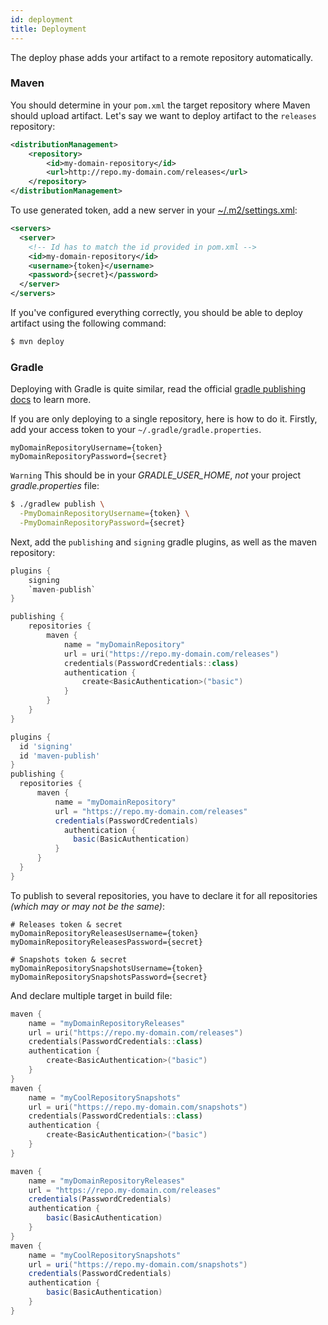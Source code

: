 ```yaml
---
id: deployment
title: Deployment
---
```


The deploy phase adds your artifact to a remote repository automatically.

### Maven

You should determine in your `pom.xml` the target repository where Maven should upload artifact.
Let's say we want to deploy artifact to the `releases` repository:

```xml
<distributionManagement>
    <repository>
        <id>my-domain-repository</id>
        <url>http://repo.my-domain.com/releases</url>
    </repository>
</distributionManagement>
```

To use generated token, add a new server in your [~/.m2/settings.xml](https://maven.apache.org/settings.html):

```xml
<servers>
  <server>
    <!-- Id has to match the id provided in pom.xml -->
    <id>my-domain-repository</id>
    <username>{token}</username>
    <password>{secret}</password>
  </server>
</servers>
```

If you've configured everything correctly, you should be able to deploy artifact using the following command:

```bash
$ mvn deploy
```

### Gradle

Deploying with Gradle is quite similar, read the official [gradle publishing docs](https://docs.gradle.org/current/userguide/publishing_maven.html) to learn more.

If you are only deploying to a single repository, here is how to do it.
Firstly, add your access token to your `~/.gradle/gradle.properties`.

<CodeVariants>
  <CodeVariant name="~/.gradle/gradle.properties">

```properties
myDomainRepositoryUsername={token}
myDomainRepositoryPassword={secret}
```

`Warning` This should be in your _GRADLE_USER_HOME_, *not* your project _gradle.properties_ file:

  </CodeVariant>
  <CodeVariant name="Via command line properties">
  
```bash
$ ./gradlew publish \
  -PmyDomainRepositoryUsername={token} \
  -PmyDomainRepositoryPassword={secret}
```

  </CodeVariant>
</CodeVariants>

Next, add the `publishing` and `signing` gradle plugins, as well as the maven repository:

<CodeVariants>
  <CodeVariant name="Gradle (Kts)">

```kotlin
plugins {
    signing
    `maven-publish`
}

publishing {
    repositories {
        maven {
            name = "myDomainRepository"
            url = uri("https://repo.my-domain.com/releases")
            credentials(PasswordCredentials::class)
            authentication {
                create<BasicAuthentication>("basic")
            }
        }
    }
}
```

  </CodeVariant>
  <CodeVariant name="Gradle (Groovy)">

```groovy
plugins {
  id 'signing'
  id 'maven-publish'
}
publishing {
  repositories {
      maven {
          name = "myDomainRepository"
          url = "https://repo.my-domain.com/releases"
          credentials(PasswordCredentials)
            authentication {
              basic(BasicAuthentication)
          }
      }
  }
}
```

  </CodeVariant>
</CodeVariants>

To publish to several repositories, you have to declare it for all repositories _(which may or may not be the same)_:

```properties
# Releases token & secret
myDomainRepositoryReleasesUsername={token}
myDomainRepositoryReleasesPassword={secret}

# Snapshots token & secret
myDomainRepositorySnapshotsUsername={token}
myDomainRepositorySnapshotsPassword={secret}
```

And declare multiple target in build file:

<CodeVariants>
  <CodeVariant name="Gradle (Kts)">

```kotlin
maven {
    name = "myDomainRepositoryReleases"
    url = uri("https://repo.my-domain.com/releases")
    credentials(PasswordCredentials::class)
    authentication {
        create<BasicAuthentication>("basic")
    }
}
maven {
    name = "myCoolRepositorySnapshots"
    url = uri("https://repo.my-domain.com/snapshots")
    credentials(PasswordCredentials::class)
    authentication {
        create<BasicAuthentication>("basic")
    }
}
```

  </CodeVariant>
  <CodeVariant name="Gradle (Groovy)">

```groovy
maven {
    name = "myDomainRepositoryReleases"
    url = "https://repo.my-domain.com/releases"
    credentials(PasswordCredentials)
    authentication {
        basic(BasicAuthentication)
    }
}
maven {
    name = "myCoolRepositorySnapshots"
    url = uri("https://repo.my-domain.com/snapshots")
    credentials(PasswordCredentials)
    authentication {
        basic(BasicAuthentication)
    }
}
```

  </CodeVariant>
</CodeVariants>
